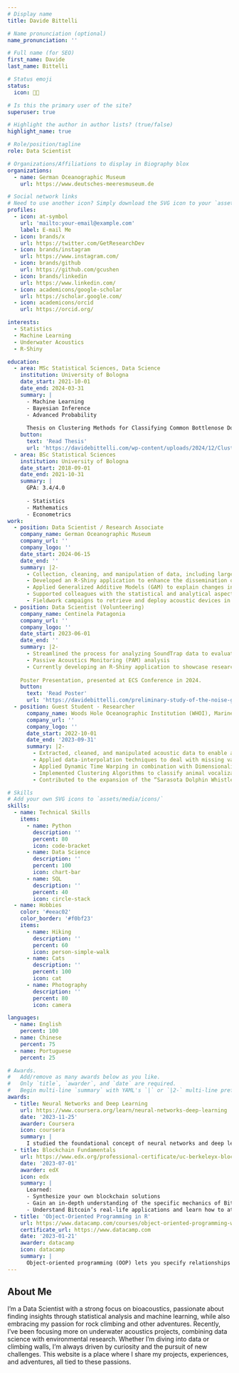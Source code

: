 ```yaml
---
# Display name
title: Davide Bittelli

# Name pronunciation (optional)
name_pronunciation: ''

# Full name (for SEO)
first_name: Davide
last_name: Bittelli

# Status emoji
status:
  icon: 👨‍💻

# Is this the primary user of the site?
superuser: true

# Highlight the author in author lists? (true/false)
highlight_name: true

# Role/position/tagline
role: Data Scientist

# Organizations/Affiliations to display in Biography blox
organizations:
  - name: German Oceanographic Museum
    url: https://www.deutsches-meeresmuseum.de

# Social network links
# Need to use another icon? Simply download the SVG icon to your `assets/media/icons/` folder.
profiles:
  - icon: at-symbol
    url: 'mailto:your-email@example.com'
    label: E-mail Me
  - icon: brands/x
    url: https://twitter.com/GetResearchDev
  - icon: brands/instagram
    url: https://www.instagram.com/
  - icon: brands/github
    url: https://github.com/gcushen
  - icon: brands/linkedin
    url: https://www.linkedin.com/
  - icon: academicons/google-scholar
    url: https://scholar.google.com/
  - icon: academicons/orcid
    url: https://orcid.org/

interests:
  - Statistics
  - Machine Learning
  - Underwater Acoustics
  - R-Shiny

education:
  - area: MSc Statistical Sciences, Data Science
    institution: University of Bologna
    date_start: 2021-10-01
    date_end: 2024-03-31
    summary: |
      - Machine Learning
      - Bayesian Inference
      - Advanced Probability
    
      Thesis on Clustering Methods for Classifying Common Bottlenose Dolphin Whistles. Supervised by [Prof Martin Hennig](https://www.unibo.it/sitoweb/christian.hennig/), [Dr. Laela Sayigh](https://www.whoi.edu/profile/lsayigh/) and [Dr. Frants Havmand Jensen](https://frantsjensen.weebly.com/).
    button:
      text: 'Read Thesis'
      url: 'https://davidebittelli.com/wp-content/uploads/2024/12/Clustering-Methods-for-Classifying-Commong-Bottlenose-Dolphin-Whistles.pdf'
  - area: BSc Statistical Sciences
    institution: University of Bologna
    date_start: 2018-09-01
    date_end: 2021-10-31
    summary: |
      GPA: 3.4/4.0
      
      - Statistics
      - Mathematics
      - Econometrics
work:
  - position: Data Scientist / Research Associate
    company_name: German Oceanographic Museum
    company_url: ''
    company_logo: ''
    date_start: 2024-06-15
    date_end: ''
    summary: |2-
      - Collection, cleaning, and manipulation of data, including large acoustic and environmental datasets
      - Developed an R-Shiny application to enhance the dissemination of visualizations, insights, and results from the PAL-CE Project
      - Applied Generalized Additive Models (GAM) to explain changes in the abundance and behavior of harbor porpoises
      - Supported colleagues with the statistical and analytical aspects of their projects
      - Fieldwork campaigns to retrieve and deploy acoustic devices in the Baltic Sea
  - position: Data Scientist (Volunteering)
    company_name: Centinela Patagonia
    company_url: ''
    company_logo: ''
    date_start: 2023-06-01
    date_end: ''
    summary: |2-
      - Streamlined the process for analyzing SoundTrap data to evaluate anthropogenic noise generated by salmon farms in Chile
      - Passive Acoustics Monitoring (PAM) analysis
      - Currently developing an R-Shiny application to showcase research findings to a broader audience
        
    Poster Presentation, presented at ECS Conference in 2024.
    button:
      text: 'Read Poster'
      url: 'https://davidebittelli.com/preliminary-study-of-the-noise-generated-by-salmon-aquaculture-opera7ons-in-chilean-patagonia/'
  - position: Guest Student - Researcher
      company_name: Woods Hole Oceanographic Institution (WHOI), Marine Mammals and Bioacoustics Lab.
      company_url: ''
      company_logo: ''
      date_start: 2022-10-01
      date_end: '2023-09-31'
      summary: |2-
        - Extracted, cleaned, and manipulated acoustic data to enable analysis in a time series format
        - Applied data-interpolation techniques to deal with missing values
        - Applied Dynamic Time Warping in combination with Dimensionality Reduction Techniques (MDS, t-SNE, and UMAP) to handle complex data structures
        - Implemented Clustering Algorithms to classify animal vocalizations
        - Contributed to the expansion of the “Sarasota Dolphin Whistle Database”

# Skills
# Add your own SVG icons to `assets/media/icons/`
skills:
  - name: Technical Skills
    items:
      - name: Python
        description: ''
        percent: 80
        icon: code-bracket
      - name: Data Science
        description: ''
        percent: 100
        icon: chart-bar
      - name: SQL
        description: ''
        percent: 40
        icon: circle-stack
  - name: Hobbies
    color: '#eeac02'
    color_border: '#f0bf23'
    items:
      - name: Hiking
        description: ''
        percent: 60
        icon: person-simple-walk
      - name: Cats
        description: ''
        percent: 100
        icon: cat
      - name: Photography
        description: ''
        percent: 80
        icon: camera

languages:
  - name: English
    percent: 100
  - name: Chinese
    percent: 75
  - name: Portuguese
    percent: 25

# Awards.
#   Add/remove as many awards below as you like.
#   Only `title`, `awarder`, and `date` are required.
#   Begin multi-line `summary` with YAML's `|` or `|2-` multi-line prefix and indent 2 spaces below.
awards:
  - title: Neural Networks and Deep Learning
    url: https://www.coursera.org/learn/neural-networks-deep-learning
    date: '2023-11-25'
    awarder: Coursera
    icon: coursera
    summary: |
      I studied the foundational concept of neural networks and deep learning. By the end, I was familiar with the significant technological trends driving the rise of deep learning; build, train, and apply fully connected deep neural networks; implement efficient (vectorized) neural networks; identify key parameters in a neural network’s architecture; and apply deep learning to your own applications.
  - title: Blockchain Fundamentals
    url: https://www.edx.org/professional-certificate/uc-berkeleyx-blockchain-fundamentals
    date: '2023-07-01'
    awarder: edX
    icon: edx
    summary: |
      Learned:
      - Synthesize your own blockchain solutions
      - Gain an in-depth understanding of the specific mechanics of Bitcoin
      - Understand Bitcoin’s real-life applications and learn how to attack and destroy Bitcoin, Ethereum, smart contracts and Dapps, and alternatives to Bitcoin’s Proof-of-Work consensus algorithm
  - title: 'Object-Oriented Programming in R'
    url: https://www.datacamp.com/courses/object-oriented-programming-with-s3-and-r6-in-r
    certificate_url: https://www.datacamp.com
    date: '2023-01-21'
    awarder: datacamp
    icon: datacamp
    summary: |
      Object-oriented programming (OOP) lets you specify relationships between functions and the objects that they can act on, helping you manage complexity in your code. This is an intermediate level course, providing an introduction to OOP, using the S3 and R6 systems. S3 is a great day-to-day R programming tool that simplifies some of the functions that you write. R6 is especially useful for industry-specific analyses, working with web APIs, and building GUIs.
---
```


## About Me

I’m a Data Scientist with a strong focus on bioacoustics, passionate about finding insights through statistical analysis and machine learning, while also embracing my passion for rock climbing and other adventures. Recently, I’ve been focusing more on underwater acoustics projects, combining data science with environmental research. Whether I’m diving into data or climbing walls, I’m always driven by curiosity and the pursuit of new challenges. This website is a place where I share my projects, experiences, and adventures, all tied to these passions.
